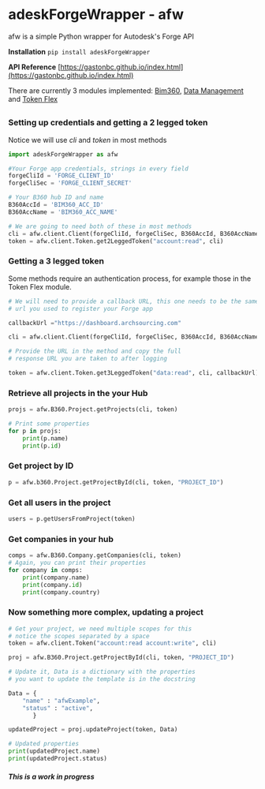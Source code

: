# adeskForgeWrapper - afw

afw is a simple Python wrapper for Autodesk's Forge API

**Installation** `pip install adeskForgeWrapper`

**API Reference** [https://gastonbc.github.io/index.html](https://gastonbc.github.io/index.html)

There are currently 3 modules implemented: [Bim360](https://gastonbc.github.io/B360.html), [Data Management](https://gastonbc.github.io/DM.html) and [Token Flex](https://gastonbc.github.io/TokenFlex.html)
##
### Setting up credentials and getting a 2 legged token
Notice we will use *cli* and *token* in most methods
```Python
import adeskForgeWrapper as afw

#Your Forge app credentials, strings in every field
forgeCliId = 'FORGE_CLIENT_ID'
forgeCliSec = 'FORGE_CLIENT_SECRET'

# Your B360 hub ID and name
B360AccId = 'BIM360_ACC_ID'
B360AccName = 'BIM360_ACC_NAME'

# We are going to need both of these in most methods
cli = afw.client.Client(forgeCliId, forgeCliSec, B360AccId, B360AccName)
token = afw.client.Token.get2LeggedToken("account:read", cli)
```
### Getting a 3 legged token
Some methods require an authentication process, for example those in the Token Flex module.
```Python
# We will need to provide a callback URL, this one needs to be the same 
# url you used to register your Forge app

callbackUrl ="https://dashboard.archsourcing.com"

cli = afw.client.Client(forgeCliId, forgeCliSec, B360AccId, B360AccName)

# Provide the URL in the method and copy the full 
# response URL you are taken to after logging

token = afw.client.Token.get3LeggedToken("data:read", cli, callbackUrl)
```

### Retrieve all projects in the your Hub
```Python
projs = afw.B360.Project.getProjects(cli, token)

# Print some properties
for p in projs:
    print(p.name)
    print(p.id)
```
### Get project by ID
```Python
p = afw.b360.Project.getProjectById(cli, token, "PROJECT_ID")
```
### Get all users in the project
```Python
users = p.getUsersFromProject(token)
```
### Get companies in your hub
```Python
comps = afw.B360.Company.getCompanies(cli, token)
# Again, you can print their properties
for company in comps:
    print(company.name)
    print(company.id)
    print(company.country)
```

### Now something more complex, updating a project
```Python
# Get your project, we need multiple scopes for this
# notice the scopes separated by a space
token = afw.client.Token("account:read account:write", cli)

proj = afw.B360.Project.getProjectById(cli, token, "PROJECT_ID")

# Update it, Data is a dictionary with the properties 
# you want to update the template is in the docstring

Data = {
	"name" : "afwExample",
	"status" : "active",
       }

updatedProject = proj.updateProject(token, Data)

# Updated properties
print(updatedProject.name)
print(updatedProject.status)
```
##### ***This is a work in progress***
